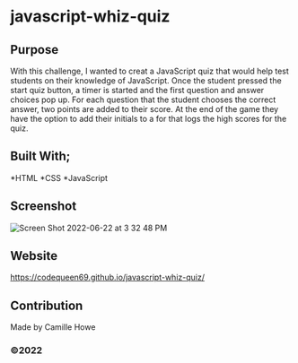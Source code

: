 # javascript-whiz-quiz

## Purpose
With this challenge, I wanted to creat a JavaScript quiz that would help test students on their knowledge of JavaScript. Once the student pressed the start quiz button, a timer is started and the first question and answer choices pop up. For each question that the student chooses the correct answer, two points are added to their score. At the end of the game they have the option to add their initials to a for that logs the high scores for the quiz.

## Built With;
*HTML
*CSS
*JavaScript

## Screenshot
![Screen Shot 2022-06-22 at 3 32 48 PM](https://user-images.githubusercontent.com/104512547/175130848-13d2ae75-118d-489b-9de8-2a45849f4add.png)

## Website
https://codequeen69.github.io/javascript-whiz-quiz/
## Contribution
Made by Camille Howe

### ©️2022
